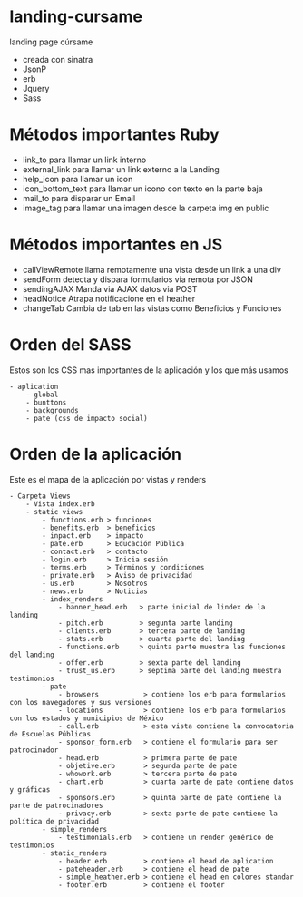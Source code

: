 # landing-cursame
landing page cúrsame

- creada con sinatra
- JsonP
- erb
- Jquery
- Sass


# Métodos importantes Ruby 

- link_to para llamar un link interno
- external_link para llamar un link externo a la Landing
- help_icon para llamar un icon 
- icon_bottom_text para llamar un icono con texto en la parte baja
- mail_to para disparar un Email
- image_tag para llamar una imagen desde la carpeta img en public

# Métodos importantes en JS

- callViewRemote llama remotamente una vista  desde  un link a una div
- sendForm detecta y dispara formularios via remota por JSON
- sendingAJAX Manda via AJAX datos via POST
- headNotice Atrapa notificacione en el heather
- changeTab Cambia de tab en las vistas como Beneficios y Funciones

# Orden del SASS

Estos son los CSS mas importantes de la aplicación y los que más usamos

	- aplication
		- global
		- bunttons
		- backgrounds
		- pate (css de impacto social)

# Orden de la aplicación 

Este es el mapa de la aplicación por vistas y renders 

	- Carpeta Views
		- Vista index.erb
		- static views
			- functions.erb > funciones
			- benefits.erb  > beneficios
			- inpact.erb    > impacto
			- pate.erb      > Educación Pública
			- contact.erb   > contacto
			- login.erb     > Inicia sesión
			- terms.erb     > Términos y condiciones
			- private.erb   > Aviso de privacidad
			- us.erb        > Nosotros
			- news.erb      > Noticias
			- index_renders
				- banner_head.erb 	> parte inicial de lindex de la landing
				- pitch.erb       	> segunta parte landing 
				- clients.erb     	> tercera parte de landing 
				- stats.erb       	> cuarta parte del landing 
				- functions.erb   	> quinta parte muestra las funciones del landing
				- offer.erb       	> sexta parte del landing
				- trust_us.erb    	> septima parte del landing muestra testimonios
			- pate
				- browsers        	 > contiene los erb para formularios con los navegadores y sus versiones
				- locations      	 > contiene los erb para formularios con los estados y municipios de México
				- call.erb       	 > esta vista contiene la convocatoria de Escuelas Públicas
				- sponsor_form.erb   > contiene el formulario para ser patrocinador
				- head.erb           > primera parte de pate
				- objetive.erb       > segunda parte de pate
				- whowork.erb        > tercera parte de pate
				- chart.erb          > cuarta parte de pate contiene datos y gráficas
				- sponsors.erb       > quinta parte de pate contiene la parte de patrocinadores
				- privacy.erb        > sexta parte de pate contiene la política de privacidad
			- simple_renders
                - testimonials.erb   > contiene un render genérico de testimonios
            - static_renders
                - header.erb         > contiene el head de aplication
                - pateheader.erb     > contiene el head de pate
                - simple_heather.erb > contiene el head en colores standar
                - footer.erb         > contiene el footer



 


